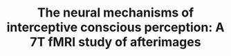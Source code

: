 ---
title: "The neural mechanisms of interceptive conscious perception: A 7T fMRI study of afterimages"
project_id: consciousness
conf_date: 2023-07-01
conference_id: "OHBM_2023"
presenters:
   - sharif_kronemer
   - micah_holness
   - tyler_morgan
   - javier_gonzalez-castillo
   - joshua_teves
   - daniel_handwerker
   - peter_bandettini
summary: ""
file: /assets/presentations/Kronemer_et_al_OHBM2023_Afterimage_Poster_sm.pdf
filename: Kronemer_et_al_OHBM2023_Afterimage_Poster_sm.pdf
layout: presentation
---